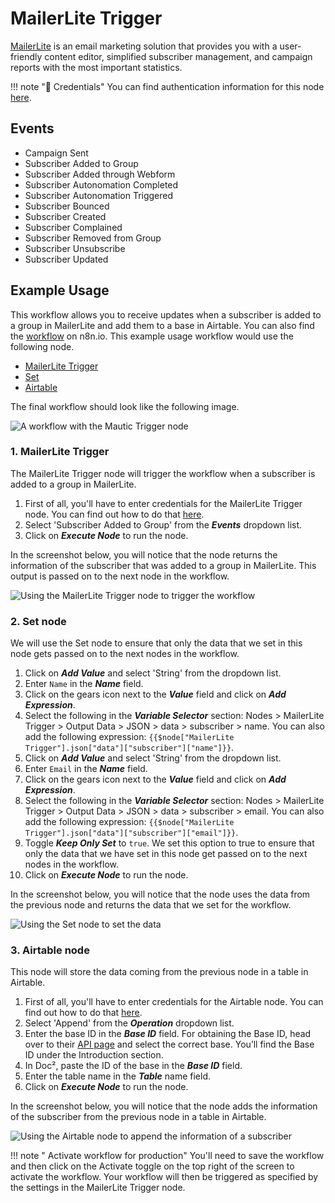 # MailerLite Trigger

[MailerLite](https://www.mailerlite.com/) is an email marketing solution that provides you with a user-friendly content editor, simplified subscriber management, and campaign reports with the most important statistics.

!!! note "🔑 Credentials"
    You can find authentication information for this node [here](/workflow/integrations/credentials/mailerLite/).


## Events

- Campaign Sent
- Subscriber Added to Group
- Subscriber Added through Webform
- Subscriber Autonomation Completed
- Subscriber Autonomation Triggered
- Subscriber Bounced
- Subscriber Created
- Subscriber Complained
- Subscriber Removed from Group
- Subscriber Unsubscribe
- Subscriber Updated

## Example Usage

This workflow allows you to receive updates when a subscriber is added to a group in MailerLite and add them to a base in Airtable. You can also find the [workflow](https://n8n.io/workflows/759) on n8n.io. This example usage workflow would use the following node.
- [MailerLite Trigger]()
- [Set](/workflow/integrations/core-nodes/n8n-nodes-base.set/)
- [Airtable](/workflow/integrations/nodes/n8n-nodes-base.airtable/)

The final workflow should look like the following image.

![A workflow with the Mautic Trigger node](/_images/integrations/trigger-nodes/mailerlitetrigger/workflow.png)

### 1. MailerLite Trigger

 The MailerLite Trigger node will trigger the workflow when a subscriber is added to a group in MailerLite.

1. First of all, you'll have to enter credentials for the MailerLite Trigger node. You can find out how to do that [here](/workflow/integrations/credentials/mailerLite/).
2. Select 'Subscriber Added to Group' from the ***Events*** dropdown list.
3. Click on ***Execute Node*** to run the node.

In the screenshot below, you will notice that the node returns the information of the subscriber that was added to a group in MailerLite. This output is passed on to the next node in the workflow.

![Using the MailerLite Trigger node to trigger the workflow](/_images/integrations/trigger-nodes/mailerlitetrigger/mailerlitetrigger_node.png)

### 2. Set node

We will use the Set node to ensure that only the data that we set in this node gets passed on to the next nodes in the workflow.

1. Click on ***Add Value*** and select 'String' from the dropdown list.
2. Enter `Name` in the ***Name*** field.
3. Click on the gears icon next to the ***Value*** field and click on ***Add Expression***.
4. Select the following in the ***Variable Selector*** section: Nodes > MailerLite Trigger > Output Data > JSON > data > subscriber > name. You can also add the following expression: `{{$node["MailerLite Trigger"].json["data"]["subscriber"]["name"]}}`.
5. Click on ***Add Value*** and select 'String' from the dropdown list.
6. Enter `Email` in the ***Name*** field.
7. Click on the gears icon next to the ***Value*** field and click on ***Add Expression***.
8. Select the following in the ***Variable Selector*** section: Nodes > MailerLite Trigger > Output Data > JSON > data > subscriber > email. You can also add the following expression: `{{$node["MailerLite Trigger"].json["data"]["subscriber"]["email"]}}`.
9. Toggle ***Keep Only Set*** to `true`. We set this option to true to ensure that only the data that we have set in this node get passed on to the next nodes in the workflow.
10. Click on ***Execute Node*** to run the node.

In the screenshot below, you will notice that the node uses the data from the previous node and returns the data that we set for the workflow.

![Using the Set node to set the data](/_images/integrations/trigger-nodes/mailerlitetrigger/set_node.png)

### 3. Airtable node

This node will store the data coming from the previous node in a table in Airtable.

1. First of all, you'll have to enter credentials for the Airtable node. You can find out how to do that [here](/workflow/integrations/credentials/airtable/).
2. Select 'Append' from the ***Operation*** dropdown list.
3. Enter the base ID in the ***Base ID*** field. For obtaining the Base ID, head over to their [API page](https://airtable.com/api) and select the correct base. You’ll find the Base ID under the Introduction section.
4. In Doc², paste the ID of the base in the ***Base ID*** field.
5. Enter the table name in the ***Table*** name field.
6. Click on ***Execute Node*** to run the node.

In the screenshot below, you will notice that the node adds the information of the subscriber from the previous node in a table in Airtable.

![Using the Airtable node to append the information of a subscriber](/_images/integrations/trigger-nodes/mailerlitetrigger/airtable_node.png)

!!! note " Activate workflow for production"
    You'll need to save the workflow and then click on the Activate toggle on the top right of the screen to activate the workflow. Your workflow will then be triggered as specified by the settings in the MailerLite Trigger node.

